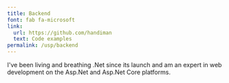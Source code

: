 ```yaml
---
title: Backend
font: fab fa-microsoft
link: 
  url: https://github.com/handiman
  text: Code examples
permalink: /usp/backend
---
```

I've been living and breathing .Net since its launch and am an expert in web development on the Asp.Net and Asp.Net Core platforms.
